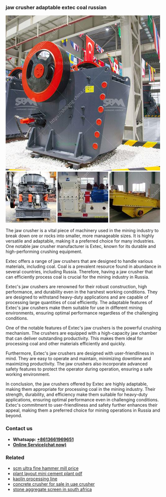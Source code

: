 <h3>jaw crusher adaptable extec coal russian</h3><img src='1708586971.jpg' alt=''><p>The jaw crusher is a vital piece of machinery used in the mining industry to break down ore or rocks into smaller, more manageable sizes. It is highly versatile and adaptable, making it a preferred choice for many industries. One notable jaw crusher manufacturer is Extec, known for its durable and high-performing crushing equipment.</p><p>Extec offers a range of jaw crushers that are designed to handle various materials, including coal. Coal is a prevalent resource found in abundance in several countries, including Russia. Therefore, having a jaw crusher that can efficiently process coal is crucial for the mining industry in Russia.</p><p>Extec's jaw crushers are renowned for their robust construction, high performance, and durability even in the harshest working conditions. They are designed to withstand heavy-duty applications and are capable of processing large quantities of coal efficiently. The adaptable features of Extec's jaw crushers make them suitable for use in different mining environments, ensuring optimal performance regardless of the challenging conditions.</p><p>One of the notable features of Extec's jaw crushers is the powerful crushing mechanism. The crushers are equipped with a high-capacity jaw chamber that can deliver outstanding productivity. This makes them ideal for processing coal and other materials efficiently and quickly.</p><p>Furthermore, Extec's jaw crushers are designed with user-friendliness in mind. They are easy to operate and maintain, minimizing downtime and maximizing productivity. The jaw crushers also incorporate advanced safety features to protect the operator during operation, ensuring a safe working environment.</p><p>In conclusion, the jaw crushers offered by Extec are highly adaptable, making them appropriate for processing coal in the mining industry. Their strength, durability, and efficiency make them suitable for heavy-duty applications, ensuring optimal performance even in challenging conditions. Extec's commitment to user-friendliness and safety further enhances their appeal, making them a preferred choice for mining operations in Russia and beyond.</p><h3>Contact us</h3><ul><li><strong>Whatsapp:&nbsp;<a href="https://wa.me/8613661969651">+8613661969651</a></strong></li><li><a href="https://swt.shibang-china.com/?git&amp;zhl&amp;jaw crusher adaptable extec coal russian"><strong>Online Service(chat now)</strong></a></li></ul><h3>Related</h3><ul><li><a href='scm ultra fine hammer mill price.md'>scm ultra fine hammer mill price</a></li><li><a href='plant layout mini cement plant pdf.md'>plant layout mini cement plant pdf</a></li><li><a href='kaolin processing line.md'>kaolin processing line</a></li><li><a href='concrete crusher for sale in uae crusher.md'>concrete crusher for sale in uae crusher</a></li><li><a href='stone aggregate screen in south africa.md'>stone aggregate screen in south africa</a></li></ul>